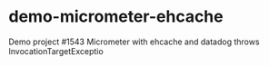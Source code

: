 # demo-micrometer-ehcache
Demo project #1543 Micrometer with ehcache and datadog throws InvocationTargetExceptio
